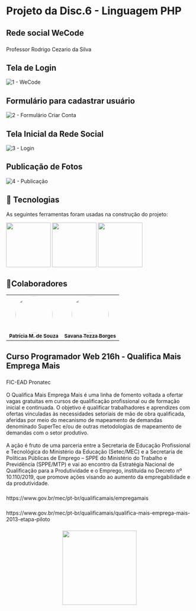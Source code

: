 <h1 <p align="left">Projeto da Disc.6 - Linguagem PHP</p> </h1>

<h2 align="left">Rede social WeCode</h2>

###

<p align="left">Professor Rodrigo Cezario da Silva</p>

## Tela de Login  
![1 - WeCode](https://user-images.githubusercontent.com/41968938/219979819-32e0618f-7f48-4dd6-9485-0ad60e058980.jpg)


## Formulário para cadastrar usuário  
![2 - Formulário Criar Conta](https://user-images.githubusercontent.com/41968938/219979838-397fe876-98c6-4200-8a5f-a7b50f435553.jpg)

## Tela Inicial da Rede Social  
![3 - Login](https://user-images.githubusercontent.com/41968938/219979852-8975071c-9055-485b-ad11-4394d100ad1b.jpg)

## Publicação de Fotos   
![4 - Publicação](https://user-images.githubusercontent.com/41968938/219979867-c62b27ab-97be-4b59-b34a-126191f541b3.jpg)



## 🔨 Tecnologias 
As seguintes ferramentas foram usadas na construção do projeto:


<img src="https://cdn.jsdelivr.net/gh/devicons/devicon/icons/html5/html5-original.svg" width="120" height="120" style="max-width: 100%;" /></a>
<img src="https://cdn.jsdelivr.net/gh/devicons/devicon/icons/css3/css3-original.svg" width="120" height="120" style="max-width: 100%;"  /></a>
<img src="https://cdn.jsdelivr.net/gh/devicons/devicon/icons/php/php-original.svg" width="120" height="120" style="max-width: 100%;"  />
          

## 🤝Colaboradores 

<table>
<tr>
    <td align="center"><a href="https://github.com/patyfil"><img style="border-radius: 50%;" src="https://avatars.githubusercontent.com/u/41968938?v=4" width="100px;" alt=""/><br /><sub><b>Patrícia M. de Souza</b></sub></a><br /><a href="https://github.com/patyfil"></a></td>
    <td align="center"><a href="https://github.com/Kurupan"><img style="border-radius: 50%;" src="https://avatars.githubusercontent.com/u/108376116?v=4" width="100px;" alt=""/><br /><sub><b>Savana Tezza Borges</b></sub></a><br /><a href="https://github.com/Kurupan"></a></td>
    
</tr>
</table> 

<h2 align="left">Curso Programador Web 216h - Qualifica Mais Emprega Mais</h1>

###
<p align="left">FIC-EAD Pronatec<br><br>O Qualifica Mais Emprega Mais é uma linha de fomento voltada a ofertar vagas gratuitas em cursos de qualificação profissional ou de formação inicial e continuada. O objetivo é qualificar trabalhadores e aprendizes com ofertas vinculadas às necessidades setoriais de mão de obra qualificada, aferidas por meio do mecanismo de mapeamento de demandas denominado SuperTec e/ou de outras metodologias de mapeamento de demandas com o setor produtivo.<br><br>A ação é fruto de uma parceria entre a Secretaria de Educação Profissional e Tecnológica do Ministério da Educação (Setec/MEC) e a Secretaria de Políticas Públicas de Emprego – SPPE do Ministério do Trabalho e Previdência (SPPE/MTP) e vai ao encontro da Estratégia Nacional de Qualificação para a Produtividade e o Emprego, instituída no Decreto nº 10.110/2019, que promove ações visando ao aumento da empregabilidade e da produtividade.</p>

###
<p align="left">https://www.gov.br/mec/pt-br/qualificamais/empregamais</p>

###
<p align="left">https://www.gov.br/mec/pt-br/qualificamais/qualifica-mais-emprega-mais-2013-etapa-piloto</p>

###
<div align="center">
  <img height="200" src="https://www.gov.br/mec/pt-br/qualificamais/midias/banner_principal.png"  />
</div>
